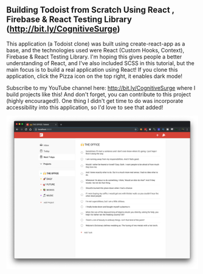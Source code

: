## Building Todoist from Scratch Using React , Firebase & React Testing Library (http://bit.ly/CognitiveSurge)

This application (a Todoist clone) was built using create-react-app as a base, and the technologies used were React (Custom Hooks, Context), Firebase & React Testing Library. I'm hoping this gives people a better understanding of React, and I've also included SCSS in this tutorial, but the main focus is to build a real application using React! If you clone this application, click the Pizza icon on the top right, it enables dark mode!

Subscribe to my YouTube channel here: http://bit.ly/CognitiveSurge where I build projects like this! And don't forget, you can contribute to this project (highly encouraged!). One thing I didn't get time to do was incorporate accessibility into this application, so I'd love to see that added!

![Preview](todoist-preview.png?raw=true)
